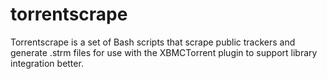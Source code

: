 torrentscrape
=============

Torrentscrape is a set of Bash scripts that scrape public trackers and generate .strm files for use with the XBMCTorrent plugin to support library integration better.

